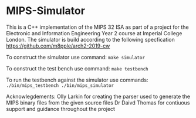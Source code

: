 # MIPS-Simulator

This is a C++ implementation of the MIPS 32 ISA as part of a project for the Electronic and Information Engineering Year 2 course at Imperial College London. The simulator is build according to the following specfication https://github.com/m8pple/arch2-2019-cw

To construct the simulator use command:
`make simulator`

To construct the test bench use command:
`make testbench`

To run the testbench against the simulator use commands:
`./bin/mips_testbench ./bin/mips_simulator`

Acknowlegdements: 
Olly Larkin for creating the parser used to generate the MIPS binary files from the given source files
Dr Daivd Thomas for contiuous support and guidance throughout the project

